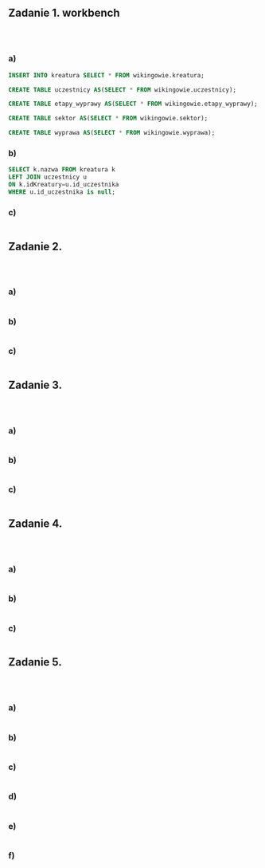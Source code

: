 ## Zadanie 1. workbench <p>&nbsp;</p>

### a)
```sql
INSERT INTO kreatura SELECT * FROM wikingowie.kreatura;

CREATE TABLE uczestnicy AS(SELECT * FROM wikingowie.uczestnicy);

CREATE TABLE etapy_wyprawy AS(SELECT * FROM wikingowie.etapy_wyprawy);

CREATE TABLE sektor AS(SELECT * FROM wikingowie.sektor);

CREATE TABLE wyprawa AS(SELECT * FROM wikingowie.wyprawa);
```

### b)

```sql
SELECT k.nazwa FROM kreatura k 
LEFT JOIN uczestnicy u 
ON k.idKreatury=u.id_uczestnika
WHERE u.id_uczestnika is null;
```
### c)

```sql
```



## Zadanie 2. <p>&nbsp;</p>

### a)
```sql
```
### b)

```sql

```

### c)

```sql
```
## Zadanie 3. <p>&nbsp;</p>

### a)
```sql

```
### b)

```sql


```

### c)

```sql

```

## Zadanie 4. <p>&nbsp;</p>

### a)
```sql


```
### b)

```sql

```

### c)

```sql

```

## Zadanie 5. <p>&nbsp;</p>

### a)
```sql
```
### b)

```sql
```

### c)

```sql
```
### d)
```sql
```
### e)

```sql

```

### f)

```sql

```
